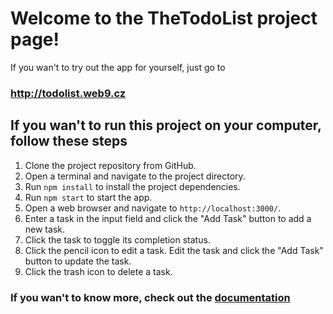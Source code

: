 # Welcome to the TheTodoList project page!

If you wan't to try out the app for yourself, just go to
### http://todolist.web9.cz

## If you wan't to run this project on your computer, follow these steps

1. Clone the project repository from GitHub.
2. Open a terminal and navigate to the project directory.
3. Run `npm install` to install the project dependencies.
4. Run `npm start` to start the app.
5. Open a web browser and navigate to `http://localhost:3000/`.
6. Enter a task in the input field and click the "Add Task" button to add a new task.
7. Click the task to toggle its completion status.
8. Click the pencil icon to edit a task. Edit the task and click the "Add Task" button to update the task.
9. Click the trash icon to delete a task.

### If you wan't to know more, check out the [documentation](https://github.com/Joseftrojkar/React-Todo-List/blob/main/Documentation.md)
